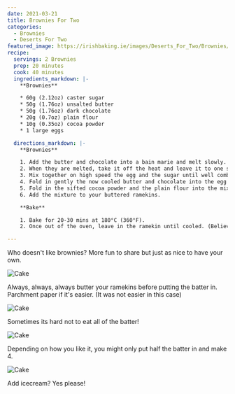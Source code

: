 ```yaml
---
date: 2021-03-21
title: Brownies For Two
categories:
  - Brownies
  - Deserts For Two
featured_image: https://irishbaking.ie/images/Deserts_For_Two/Brownies/Image_4.jpg
recipe:
  servings: 2 Brownies
  prep: 20 minutes
  cook: 40 minutes
  ingredients_markdown: |-
    **Brownies**

    * 60g (2.12oz) caster sugar
    * 50g (1.76oz) unsalted butter
    * 50g (1.76oz) dark chocolate
    * 20g (0.7oz) plain flour
    * 10g (0.35oz) cocoa powder
    * 1 large eggs

  directions_markdown: |-
    **Brownies**

    1. Add the butter and chocolate into a bain marie and melt slowly. 
    2. When they are melted, take it off the heat and leave it to one side.
    3. Mix together on high speed the egg and the sugar until well combined. 
    4. Fold in gently the now cooled butter and chocolate into the egg and sugar bowl.
    5. Fold in the sifted cocoa powder and the plain flour into the mix.
    6. Add the mixture to your buttered ramekins.

    **Bake**

    1. Bake for 20-30 mins at 180°C (360°F).
    2. Once out of the oven, leave in the ramekin until cooled. (Believe me... it will fall apart!)

---
```

Who doesn't like brownies? More fun to share but just as nice to have your own.

![Cake](https://irishbaking.ie/images/Deserts_For_Two/Brownies/Image_1.jpg)

Always, always, always butter your ramekins before putting the batter in. Parchment paper if it's easier. (It was not easier in this case)

![Cake](https://irishbaking.ie/images/Deserts_For_Two/Brownies/Image_2.jpg)

Sometimes its hard not to eat all of the batter!

![Cake](https://irishbaking.ie/images/Deserts_For_Two/Brownies/Image_3.jpg)

Depending on how you like it, you might only put half the batter in and make 4.

![Cake](https://irishbaking.ie/images/Deserts_For_Two/Brownies/Image_5.jpg)

Add icecream? Yes please!
